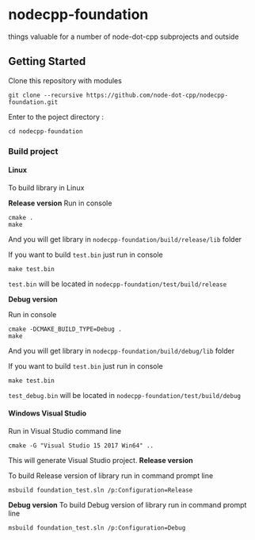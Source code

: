 # nodecpp-foundation
things valuable for a number of node-dot-cpp subprojects and outside
## Getting Started
Clone this repository with modules
```
git clone --recursive https://github.com/node-dot-cpp/nodecpp-foundation.git
```
Enter to the poject directory :
```
cd nodecpp-foundation
```
### Build project

#### Linux

To build library in Linux

**Release version**
Run in console 
```
cmake .
make
```
And you will get library in `nodecpp-foundation/build/release/lib` folder

If you want to build `test.bin` just run in console
```
make test.bin
```
`test.bin` will be located in `nodecpp-foundation/test/build/release `

**Debug version**

Run in console 
```
cmake -DCMAKE_BUILD_TYPE=Debug .
make
```
And you will get library in `nodecpp-foundation/build/debug/lib` folder

If you want to build `test.bin` just run in console
```
make test.bin
```

`test_debug.bin` will be located in `nodecpp-foundation/test/build/debug `

#### Windows Visual Studio
Run in Visual Studio command line
```
cmake -G "Visual Studio 15 2017 Win64" ..
```
This will generate Visual Studio project. 
**Release version**

To build Release version of library run in command prompt line
```
msbuild foundation_test.sln /p:Configuration=Release
```

**Debug version**
To build Debug version of library run in command prompt line
```
msbuild foundation_test.sln /p:Configuration=Debug
```